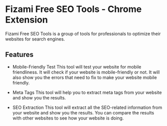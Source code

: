 # Fizami Free SEO Tools - Chrome Extension

Fizami Free SEO Tools is a group of tools for professionals to optimize their websites for search engines.

## Features

* Mobile-Friendly Test
This tool will test your website for mobile friendliness. It will check if your website is mobile-friendly or not. It will also show you the errors that need to fix to make your website mobile friendly.

* Meta Tags
This tool will help you to extract meta tags from your website and show you the results.

* SEO Extraction
This tool will extract all the SEO-related information from your website and show you the results. You can compare the results with other websites to see how your website is doing.
